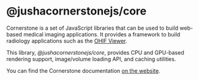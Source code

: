# @jushacornerstonejs/core

Cornerstone is a set of JavaScript libraries that can be used to build web-based medical imaging applications. It provides a framework to build radiology applications such as the [OHIF Viewer](https://ohif.org/).

This library, _@jushacornerstonejs/core_, provides CPU and GPU-based rendering support, image/volume loading API, and caching utilities.

You can find the Cornerstone documentation [on the website](https://cornerstonejs.org/).
